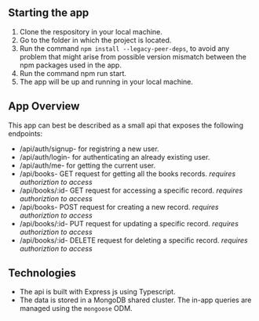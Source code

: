 ## Starting the app
1. Clone the respository in your local machine.
2. Go to the folder in which the project is located.
3. Run the command `npm install --legacy-peer-deps`, to avoid any problem that might arise from possible version mismatch between the npm packages used in the app.
4. Run the command npm run start.
5. The app will be up and running in your local machine.

## App Overview
This app can best be described as a small api that exposes the following endpoints:
- /api/auth/signup- for registring a new user.
- /api/auth/login- for authenticating an already existing user.
- /api/auth/me- for getting the current user.
- /api/books- GET request for getting all the books records. *requires authoriztion to access*
- /api/books/:id- GET request for accessing a specific record. *requires authoriztion to access*
- /api/books- POST request for creating a new record. *requires authoriztion to access*
- /api/books/:id- PUT request for updating a specific record. *requires authoriztion to access*
- /api/books/:id- DELETE request for deleting a specific record. *requires authoriztion to access*


## Technologies
- The api is built with Express js using Typescript.
- The data is stored in a MongoDB shared cluster. The in-app queries are managed using the `mongoose` ODM.
